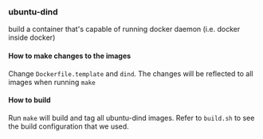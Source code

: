 ### ubuntu-dind

build a container that's capable of running docker daemon (i.e. docker inside
docker)

#### How to make changes to the images

Change `Dockerfile.template` and `dind`. The changes will be reflected to all
images when running `make`

#### How to build

Run `make` will build and tag all ubuntu-dind images. Refer to `build.sh` to
see the build configuration that we used.
